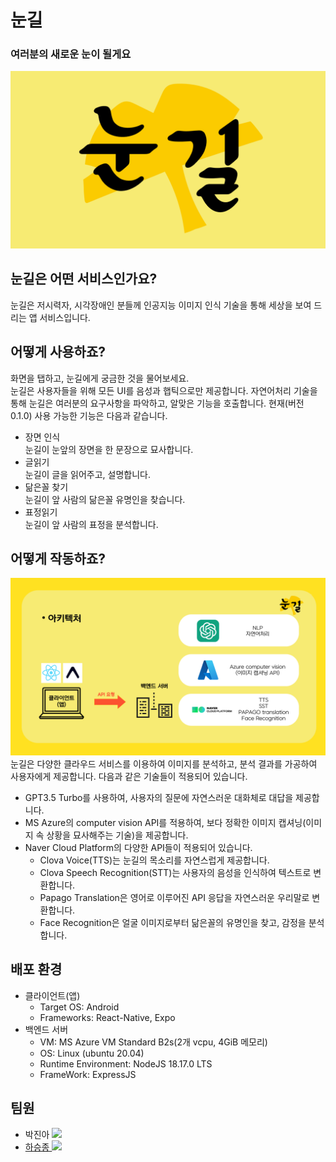 # 눈길
### 여러분의 새로운 눈이 될게요   
![눈길 대표 이미지](https://github.com/Noon-Gil/.github/blob/main/profile/images/noongil-dashboard.png?raw=true)
## 눈길은 어떤 서비스인가요?
눈길은 저시력자, 시각장애인 분들께 인공지능 이미지 인식 기술을 통해 세상을 보여 드리는 앱 서비스입니다.

## 어떻게 사용하죠?   
화면을 탭하고, 눈길에게 궁금한 것을 물어보세요.   
눈길은 사용자들을 위해 모든 UI를 음성과 햅틱으로만 제공합니다.
자연어처리 기술을 통해 눈길은 여러분의 요구사항을 파악하고, 알맞은 기능을 호출합니다.
현재(버전 0.1.0) 사용 가능한 기능은 다음과 같습니다.
- 장면 인식   
눈길이 눈앞의 장면을 한 문장으로 묘사합니다.
- 글읽기   
눈길이 글을 읽어주고, 설명합니다.
- 닮은꼴 찾기   
눈길이 앞 사람의 닮은꼴 유명인을 찾습니다.
- 표정읽기   
눈길이 앞 사람의 표정을 분석합니다.

## 어떻게 작동하죠?
![눈길 아키텍처](https://github.com/Noon-Gil/.github/blob/main/profile/images/NoonGil_process.png?raw=true)
눈길은 다양한 클라우드 서비스를 이용하여 이미지를 분석하고, 분석 결과를 가공하여 사용자에게 제공합니다. 다음과 같은 기술들이 적용되어 있습니다.
- GPT3.5 Turbo를 사용하여, 사용자의 질문에 자연스러운 대화체로 대답을 제공합니다.
- MS Azure의 computer vision API를 적용하여, 보다 정확한 이미지 캡셔닝(이미지 속 상황을 묘사해주는 기술)을 제공합니다.
- Naver Cloud Platform의 다양한 API들이 적용되어 있습니다.
  - Clova Voice(TTS)는 눈길의 목소리를 자연스럽게 제공합니다.
  - Clova Speech Recognition(STT)는 사용자의 음성을 인식하여 텍스트로 변환합니다.
  - Papago Translation은 영어로 이루어진 API 응답을 자연스러운 우리말로 변환합니다.
  - Face Recognition은 얼굴 이미지로부터 닮은꼴의 유명인을 찾고, 감정을 분석합니다.

## 배포 환경
- 클라이언트(앱)
  - Target OS: Android
  - Frameworks: React-Native, Expo
- 백엔드 서버
  - VM: MS Azure VM Standard B2s(2개 vcpu, 4GiB 메모리)
  - OS: Linux (ubuntu 20.04)
  - Runtime Environment: NodeJS 18.17.0 LTS
  - FrameWork: ExpressJS

## 팀원
- 박진아 <a href="https://github.com/pja9362" target="_blank"><img src="https://img.shields.io/badge/GitHub-181717?style=flat&logo=github&logoColor=white"/>
- 하승종 <a href="https://github.com/hippo0419" target="_blank"><img src="https://img.shields.io/badge/GitHub-181717?style=flat&logo=github&logoColor=white"/>

